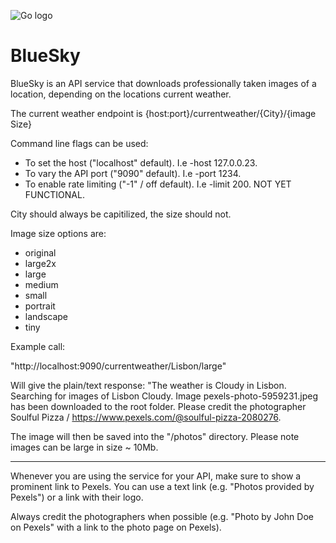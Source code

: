 ﻿﻿![Go logo](https://golang.org/lib/godoc/images/go-logo-blue.svg)

# BlueSky

BlueSky is an API service that downloads professionally taken images of a location, depending on the locations current weather.

The current weather endpoint is {host:port}/currentweather/{City}/{image Size}

Command line flags can be used:
* To set the host ("localhost" default). I.e -host 127.0.0.23. 
* To vary the API port ("9090" default). I.e -port 1234.
* To enable rate limiting ("-1" / off default). I.e -limit 200. NOT YET FUNCTIONAL.

City should always be capitilized, the size should not.

Image size options are:
* original  
* large2x
* large
* medium
* small
* portrait
* landscape
* tiny

Example call:

"http://localhost:9090/currentweather/Lisbon/large"

Will give the plain/text response: "The weather is Cloudy in Lisbon. Searching for images of Lisbon Cloudy.
Image pexels-photo-5959231.jpeg has been downloaded to the root folder.
Please credit the photographer Soulful Pizza / https://www.pexels.com/@soulful-pizza-2080276.

The image will then be saved into the "/photos" directory. Please note images can be large in size ~ 10Mb.

___


 Whenever you are using the service for your API, make sure to show a prominent link to Pexels. You can use a text link (e.g. "Photos provided by Pexels") or a link with their logo.

Always credit the photographers when possible (e.g. "Photo by John Doe on Pexels" with a link to the photo page on Pexels). 